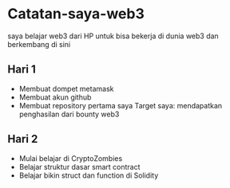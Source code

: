# Catatan-saya-web3
saya belajar web3 dari HP untuk bisa bekerja di dunia web3 dan berkembang di sini
## Hari 1 
- Membuat dompet metamask
- Membuat akun github
- Membuat repository pertama saya
  Target saya: mendapatkan penghasilan dari bounty web3
## Hari 2
- Mulai belajar di CryptoZombies
- Belajar struktur dasar smart contract
- Belajar bikin struct dan function di Solidity
